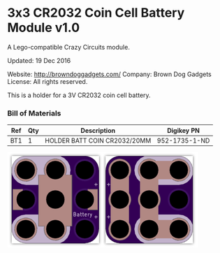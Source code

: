 <!--- start title --->
# 3x3 CR2032 Coin Cell Battery Module v1.0
A Lego-compatible Crazy Circuits module.


Updated: 19 Dec 2016

Website: http://browndoggadgets.com/
Company: Brown Dog Gadgets
License: All rights reserved.

<!--- end title --->
This is a holder for a 3V CR2032 coin cell battery. 

### Bill of Materials

<!--- bom start --->
|Ref|Qty|Description|Digikey PN|
|---|---|-----------|------|
|BT1|1|HOLDER BATT COIN CR2032/20MM|952-1735-1-ND|


<!--- bom end --->
![Gerber Preview](preview.png)

